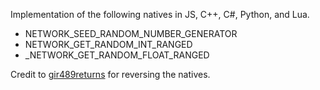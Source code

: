 Implementation of the following natives in JS, C++, C#, Python, and Lua.

- NETWORK_SEED_RANDOM_NUMBER_GENERATOR
- NETWORK_GET_RANDOM_INT_RANGED
- _NETWORK_GET_RANDOM_FLOAT_RANGED


Credit to [gir489returns](https://github.com/gir489returns) for reversing the natives.